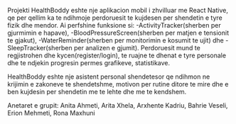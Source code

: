 Projekti HealthBoddy eshte nje aplikacion mobil i zhvilluar me React Native, 
qe per qellim ka te ndihmoje perdoruesit te kujdesen per shendetin e tyre fizik dhe mendor.
Ai perfshine funksione si:
-ActivityTracker(sherben per gjurmimin e hapave),
-BloodPressureScreen(sherben per matjen e tensionit te gjakut),
-WaterReminder(sherben per monitorimin e kosumit te ujit) dhe 
-SleepTracker(sherben per analizen e gjumit).
Perdoruesit mund te regjistrohen dhe kycen(register/login), te ruajne te dhenat e tyre personale dhe te ndjekin progresin permes grafikeve, statistikave.

HealthBoddy eshte nje asistent personal shendetesor qe ndihmon ne krijimin e zakoneve te shendetshme, motivon per rutine ditore te mire dhe
e ben kujdesin per shendetin me te lehte dhe me te kendshem.

Anetaret e grupit:
Anita Ahmeti,
Arita Xhela,
Arxhente Kadriu,
Bahrie Veseli,
Erion Mehmeti,
Rona Maxhuni
